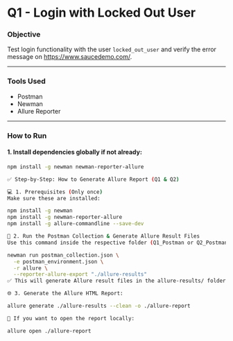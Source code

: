 # Q1 - Login with Locked Out User

### Objective
Test login functionality with the user `locked_out_user` and verify the error message on https://www.saucedemo.com/.

---

### Tools Used
- Postman
- Newman
- Allure Reporter

---

### How to Run

#### 1. Install dependencies globally if not already:
```bash
npm install -g newman newman-reporter-allure

✅ Step-by-Step: How to Generate Allure Report (Q1 & Q2)

💻 1. Prerequisites (Only once)
Make sure these are installed:

npm install -g newman
npm install -g newman-reporter-allure
npm install -g allure-commandline --save-dev

🚀 2. Run the Postman Collection & Generate Allure Result Files
Use this command inside the respective folder (Q1_Postman or Q2_Postman):

newman run postman_collection.json \
  -e postman_environment.json \
  -r allure \
  --reporter-allure-export "./allure-results"
✅ This will generate Allure result files in the allure-results/ folder.

🌐 3. Generate the Allure HTML Report:

allure generate ./allure-results --clean -o ./allure-report

📝 If you want to open the report locally:

allure open ./allure-report